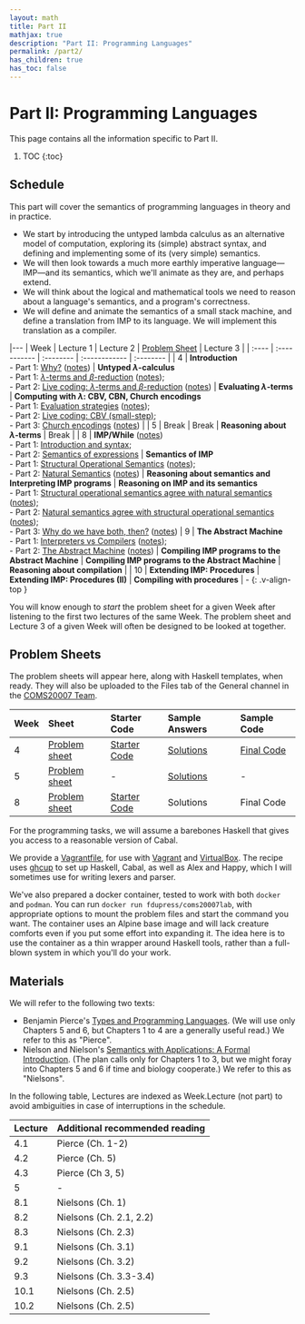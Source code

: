 ```yaml
---
layout: math
title: Part II
mathjax: true
description: "Part II: Programming Languages"
permalink: /part2/
has_children: true
has_toc: false
---
```


# Part II: Programming Languages
This page contains all the information specific to Part II.
1. TOC
{:toc}

## Schedule

This part will cover the semantics of programming languages in theory and in practice.
* We start by introducing the untyped lambda calculus as an alternative model of computation, exploring its (simple) abstract syntax, and defining and implementing some of its (very simple) semantics.
* We will then look towards a much more earthly imperative language—IMP—and its semantics, which we'll animate as they are, and perhaps extend.
* We will think about the logical and mathematical tools we need to reason about a language's semantics, and a program's correctness.
* We will define and animate the semantics of a small stack machine, and define a translation from IMP to its language. We will implement this translation as a compiler.

|---
| Week  | Lecture 1                                                                                                                    | Lecture 2                                                                                                                                                                                                | [Problem Sheet](#problem-sheets)                   | Lecture 3                                                                                                                                                                                                                              |
| :---- | :-----------                                                                                                                 | :--------                                                                                                                                                                                                | :------------                                      | :--------                                                                                                                                                                                                                              |
| 4     | **Introduction**<br/>- Part 1: [Why?][l01_1] ([notes][n01_1])                                                                | **Untyped $\lambda$-calculus**<br/>- Part 1: [$\lambda$-terms and $\beta$-reduction][l02_1] ([notes][n02_1]);<br/>- Part 2: [Live coding: $\lambda$-terms and $\beta$-reduction][l02_2] ([notes][n02_2]) | **Evaluating $\lambda$-terms**                     | **Computing with $\lambda$: CBV, CBN, Church encodings**<br/>- Part 1: [Evaluation strategies][l03_1] ([notes][n03_1]);<br/>- Part 2: [Live coding: CBV (small-step)][l03_2];<br/>- Part 3: [Church encodings][l03_3] ([notes][n03_3]) |
| 5     | Break                                                                                                                        | Break                                                                                                                                                                                                    | **Reasoning about $\lambda$-terms**                | Break                                                                                                                                                                                                                                  |
| 8     | **IMP/While** ([notes][n04])<br/>- Part 1: [Introduction and syntax][l04_1];<br/>- Part 2: [Semantics of expressions][l04_2] | **Semantics of IMP**<br/>- Part 1: [Structural Operational Semantics][l05_1] ([notes][n05_1]);<br/>- Part 2: [Natural Semantics][l05_2] ([notes][n05_2])                                                 | **Reasoning about semantics and Interpreting IMP programs**                      | **Reasoning on IMP and its semantics**<br/>- Part 1: [Structural operational semantics agree with natural semantics][l06_1] ([notes][n06_1]);<br/>- Part 2: [Natural semantics agree with structural operational semantics][l06_2] ([notes][n06_2]);<br/>- Part 3: [Why do we have both, then?][l06_3] ([notes][n06_3])
| 9 | **The Abstract Machine**<br/>- Part 1: [Interpreters vs Compilers][l07_1] ([notes][n07_1]);<br/>- Part 2: [The Abstract Machine][l07_2] ([notes][n07_2]) | **Compiling IMP programs to the Abstract Machine** | **Compiling IMP programs to the Abstract Machine** | **Reasoning about compilation** |
| 10    | **Extending IMP: Procedures**                                                               | **Extending IMP: Procedures (II)**                                                                                                                                                                       | **Compiling with procedures**                        | -
{: .v-align-top }

[l01_1]: https://web.microsoftstream.com/video/e0c39a90-ad79-4288-aa36-9a2f539f151e?channelId=029543e1-41d8-4091-b07b-af0c676c468c
[n01_1]: https://uob.sharepoint.com/teams/grp-COMS20007/Shared%20Documents/General/Notes%20%28Part%20II%29/Lecture1-Introduction.pdf
[l02_1]: https://web.microsoftstream.com/video/99bcfe48-1b5c-4266-ab4c-a13c23e5cd89?channelId=029543e1-41d8-4091-b07b-af0c676c468c
[n02_1]: https://uob.sharepoint.com/teams/grp-COMS20007/Shared%20Documents/General/Notes%20%28Part%20II%29/Lecture2-Lambda%20and%20Beta.pdf
[l02_2]: https://web.microsoftstream.com/video/3e58341a-316f-4a79-9362-191f54df2baf?channelId=029543e1-41d8-4091-b07b-af0c676c468c
[n02_2]: https://uob.sharepoint.com/teams/grp-COMS20007/Shared%20Documents/General/Notes%20%28Part%20II%29/Lecture2-Collected.pdf
[l03_1]: https://web.microsoftstream.com/video/f9323006-ed24-4d40-98ce-8ed64f660e4e?channelId=029543e1-41d8-4091-b07b-af0c676c468c
[n03_1]: https://uob.sharepoint.com/teams/grp-COMS20007/Shared%20Documents/General/Notes%20%28Part%20II%29/Lecture3-CBV-CBN-Normal.pdf
[l03_2]: https://web.microsoftstream.com/video/7a4738a6-12cc-4262-ad2b-d1ba8f84e4da?channelId=029543e1-41d8-4091-b07b-af0c676c468c
[l03_3]: https://web.microsoftstream.com/video/d0bc40e3-1491-4786-ae56-a1cfb902b07f?channelId=029543e1-41d8-4091-b07b-af0c676c468c
[n03_3]: https://uob.sharepoint.com/teams/grp-COMS20007/Shared%20Documents/General/Notes%20%28Part%20II%29/Lecture3-Encodings.pdf
[n04]: https://uob.sharepoint.com/teams/grp-COMS20007/Shared%20Documents/General/Notes%20(Part%20II)/Lecture4-IMP-Syntax-ExpressionSemantics.pdf
[l04_1]: https://web.microsoftstream.com/video/eafc7bb5-b2e1-4cf5-942a-9f878cbef323
[l04_2]: https://web.microsoftstream.com/video/eafc7bb5-b2e1-4cf5-942a-9f878cbef323
[l05_1]: https://web.microsoftstream.com/video/8a98befd-cccf-4816-b7b6-57bf5987d8e9
[n05_1]: https://uob.sharepoint.com/teams/grp-COMS20007/Shared%20Documents/General/Notes%20(Part%20II)/Lecture5-IMP-SOS.pdf
[l05_2]: https://web.microsoftstream.com/video/457d4cf3-e2cb-42a4-8d94-8b2d029c74d1
[n05_2]: https://uob.sharepoint.com/teams/grp-COMS20007/Shared%20Documents/General/Notes%20(Part%20II)/Lecture5-IMP-NS.pdf
[l06_1]: https://web.microsoftstream.com/video/4cca5147-fde4-49af-92eb-da5fb065fe4d
[n06_1]: https://uob.sharepoint.com/teams/grp-COMS20007/Shared%20Documents/General/Notes%20(Part%20II)/Lecture6-IMP-NS-SOS.pdf
[l06_2]: https://web.microsoftstream.com/video/2d7afe93-e1f0-472b-a2c5-792035b6a2d3
[n06_2]: https://uob.sharepoint.com/teams/grp-COMS20007/Shared%20Documents/General/Notes%20(Part%20II)/Lecture6-IMP-SOS-NS.pdf
[l06_3]: https://web.microsoftstream.com/video/2d7afe93-e1f0-472b-a2c5-792035b6a2d3
[n06_3]: https://uob.sharepoint.com/teams/grp-COMS20007/Shared%20Documents/General/Notes%20(Part%20II)/Lecture6-IMP-nt.pdf
[l07_1]: https://web.microsoftstream.com/video/4b080e06-78bb-4bda-97b0-7d0dfbb6fcf1
[n07_1]: https://uob.sharepoint.com/teams/grp-COMS20007/Shared%20Documents/General/Notes%20(Part%20II)/Lecture7-InterpretersVsCompilers.pdf
[l07_2]: https://web.microsoftstream.com/video/54360504-21aa-4459-980d-818924d86080
[n07_2]: https://uob.sharepoint.com/teams/grp-COMS20007/Shared%20Documents/General/Notes%20(Part%20II)/Lecture7-AbstractMachine.pdf

You will know enough to _start_ the problem sheet for a given Week after
listening to the first two lectures of the same Week. The problem sheet and
Lecture 3 of a given Week will often be designed to be looked at together.

## Problem Sheets
The problem sheets will appear here, along with Haskell templates, when ready.
They will also be uploaded to the Files tab of the General channel in the
[COMS20007 Team](https://teams.microsoft.com/l/team/19%3add828ce0548d42159af589fd2340ec82%40thread.tacv2/conversations?groupId=ae85fd4b-b6ac-4b6c-870d-7e4451649167&tenantId=b2e47f30-cd7d-4a4e-a5da-b18cf1a4151b).

| Week | Sheet                | Starter Code        | Sample Answers     | Sample Code         |
| :--- | :----                | :-----------        | :-------------     | :----------         |
| 4    | [Problem sheet][s01] | [Starter Code][c01] | [Solutions][ans01] | [Final Code][sol01] |
| 5    | [Problem sheet][s02] | -                   | [Solutions][ans02] | -                   |
| 8    | [Problem sheet][s03] | [Starter Code][c03] | Solutions          | Final Code          |

[s01]: https://uob.sharepoint.com/teams/grp-COMS20007/Shared%20Documents/General/Problems%20%28Part%20II%29/lab1-sheet.pdf
[c01]: https://uob.sharepoint.com/teams/grp-COMS20007/Shared%20Documents/General/Problems%20%28Part%20II%29/lab1-code.zip
[ans01]: https://uob.sharepoint.com/teams/grp-COMS20007/Shared%20Documents/General/Problems%20(Part%20II)/lab1-solution.pdf
[sol01]: https://uob.sharepoint.com/teams/grp-COMS20007/Shared%20Documents/General/Problems%20(Part%20II)/lab1-solution.zip

[s02]: https://uob.sharepoint.com/teams/grp-COMS20007/Shared%20Documents/General/Problems%20(Part%20II)/lab2-sheet.pdf
[ans02]: https://uob.sharepoint.com/teams/grp-COMS20007/Shared%20Documents/General/Problems%20(Part%20II)/lab2-solution.pdf

[s03]: https://uob.sharepoint.com/teams/grp-COMS20007/Shared%20Documents/General/Problems%20(Part%20II)/lab3-sheet.pdf
[c03]: https://uob.sharepoint.com/teams/grp-COMS20007/Shared%20Documents/General/Problems%20(Part%20II)/lab3-code.zip
[ans03]:
[sol03]:


For the programming tasks, we will assume a barebones Haskell that gives you
access to a reasonable version of Cabal.

We provide a
[Vagrantfile](https://uob.sharepoint.com/teams/grp-COMS20007/Shared%20Documents/General/Vagrantfile),
for use with [Vagrant](https://www.vagrantup.com) and
[VirtualBox](https://www.virtualbox.org/). The recipe uses
[ghcup](https://www.haskell.org/ghcup) to set up Haskell, Cabal, as well as
Alex and Happy, which I will sometimes use for writing lexers and parser.

We've also prepared a docker container, tested to work with both `docker` and
`podman`. You can run `docker run fdupress/coms20007lab`, with appropriate
options to mount the problem files and start the command you want. The
container uses an Alpine base image and will lack creature comforts even if you
put some effort into expanding it. The idea here is to use the container as a
thin wrapper around Haskell tools, rather than a full-blown system in which
you'll do your work.

## Materials
We will refer to the following two texts:
- Benjamin Pierce's [Types and Programming Languages](https://bris.on.worldcat.org/oclc/51958338). (We will use only Chapters 5 and 6, but Chapters 1 to 4 are a generally useful read.) We refer to this as "Pierce".
- Nielson and Nielson's [Semantics with Applications: A Formal Introduction](http://www.cs.ru.nl/~herman/onderwijs/semantics2019/wiley.pdf). (The plan calls only for Chapters 1 to 3, but we might foray into Chapters 5 and 6 if time and biology cooperate.) We refer to this as "Nielsons".

In the following table, Lectures are indexed as Week.Lecture (not part) to
avoid ambiguities in case of interruptions in the schedule.

| Lecture | Additional recommended reading |
| :------ | :----------------------------- |
| 4.1     | Pierce (Ch. 1-2)               |
| 4.2     | Pierce (Ch. 5)                 |
| 4.3     | Pierce (Ch 3, 5)               |
| 5       | -                              |
| 8.1     | Nielsons (Ch. 1)               |
| 8.2     | Nielsons (Ch. 2.1, 2.2)        |
| 8.3     | Nielsons (Ch. 2.3)             |
| 9.1     | Nielsons (Ch. 3.1)             |
| 9.2     | Nielsons (Ch. 3.2)             |
| 9.3     | Nielsons (Ch. 3.3-3.4)         |
| 10.1    | Nielsons (Ch. 2.5)             |
| 10.2    | Nielsons (Ch. 2.5)             |
